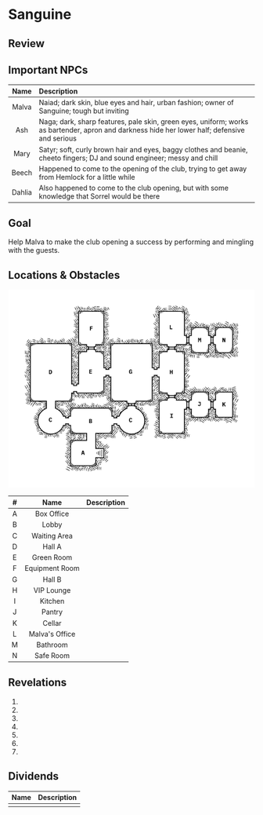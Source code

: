 # Sanguine

## Review


## Important NPCs

| Name | Description |
|:---:|:--- |
| Malva | Naiad; dark skin, blue eyes and hair, urban fashion; owner of Sanguine; tough but inviting |
| Ash | Naga; dark, sharp features, pale skin, green eyes, uniform; works as bartender, apron and darkness hide her lower half; defensive and serious |
| Mary | Satyr; soft, curly brown hair and eyes, baggy clothes and beanie, cheeto fingers; DJ and sound engineer; messy and chill |
| Beech | Happened to come to the opening of the club, trying to get away from Hemlock for a little while |
| Dahlia | Also happened to come to the club opening, but with some knowledge that Sorrel would be there |

## Goal
Help Malva to make the club opening a success by performing and mingling with the guests.

## Locations & Obstacles

![map of the nightclub Sanguine](images/sanguine.png)

| # | Name | Description |
|:---:|:---:|:--- |
| A | Box Office |  |
| B | Lobby |  |
| C | Waiting Area |  |
| D | Hall A |  |
| E | Green Room |  |
| F | Equipment Room |  |
| G | Hall B |  |
| H | VIP Lounge |  |
| I | Kitchen |  |
| J | Pantry |  |
| K | Cellar |  |
| L | Malva's Office |  |
| M | Bathroom |  |
| N | Safe Room |  |

## Revelations

1. 
2. 
3. 
4. 
5. 
6. 
7. 

## Dividends

| Name | Description |
|:---:|:--- |
|  |  |
